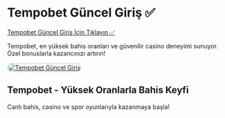 <h1>Tempobet Güncel Giriş ✅</h1>

<a href="http://www.redly.vip/3A5tsFl">Tempobet Güncel Giriş İçin Tıklayın ✅</a> 

<p>Tempobet, en yüksek bahis oranları ve güvenilir casino deneyimi sunuyor. Özel bonuslarla kazancınızı artırın!</p>

<a href="http://www.redly.vip/3A5tsFl" title="Tempobet Güncel Adres">
  <img src="https://i.ibb.co/MkY55wf/photo-2025-01-15-16-52-46.jpg" alt="Tempobet Güncel Giriş" style="max-width: 100%; border: 2px solid #ddd; border-radius: 10px;">
</a>

<h2>Tempobet - Yüksek Oranlarla Bahis Keyfi</h2>

<p>Canlı bahis, casino ve spor oyunlarıyla kazanmaya başla!</p>
